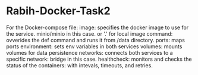 # Rabih-Docker-Task2
For the Docker-compose file: image: specifies the docker image to use for the service. minio/minio in this case. or '.' for local image command: ovverides the def command and runs it from /data directory. ports: maps ports environment: sets env variables in both services volumes: mounts volumes for data persistence networks: connects both services to a specific network: bridge in this case. healthcheck: monitors and checks the status of the containers: with intevals, timeouts, and retries.
